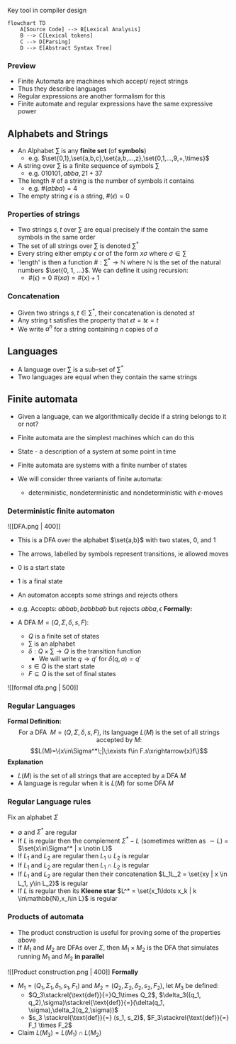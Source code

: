 Key tool in compiler design
```mermaid
flowchart TD
    A[Source Code] --> B[Lexical Analysis]
    B --> C[Lexical tokens]
    C --> D[Parsing]
    D --> E[Abstract Syntax Tree]
```

### Preview
- Finite Automata are machines which accept/ reject strings
- Thus they describe languages
- Regular expressions are another formalism for this
- Finite automate and regular expressions have the same expressive power

## Alphabets and Strings
- An Alphabet $\sum$ is any **finite set** (of **symbols**)
	- e.g. $\set{0,1},\set{a,b,c},\set{a,b,...,z},\set{0,1,...,9,+,\times}$
- A string over $\sum$ is a finite sequence of symbols $\sum$
	- e.g. $010101,abba,21+37$
- The length $\#$ of a string is the number of symbols it contains
	- e.g. $\#(abba) = 4$
- The empty string $\epsilon$ is a string, $\#(\epsilon) = 0$

### Properties of strings
- Two strings $s, t$ over $\sum$ are equal precisely if the contain the same symbols in the same order
- The set of all strings over $\sum$ is denoted $\sum^*$
- Every string either empty $\epsilon$ or of the form $x\sigma$ where $\sigma\in \sum$
- 'length' is then a function $\#:\sum^*\to\mathbb{N}$  where $\mathbb{N}$ is the set of the natural numbers $\set{0, 1, ...}$. We can define it using recursion:
	- $\#(\epsilon)=0$     $\#(x\sigma)=\#(x)+1$
### Concatenation
- Given two strings $s, t\in \sum^*$, their concatenation is denoted $st$
- Any string t satisfies the property that $\epsilon t = t\epsilon = t$
- We write $a^n$ for a string containing $n$ copies of $a$

## Languages
- A language over $\sum$ is a sub-set of $\sum^*$
- Two languages are equal when they contain the same strings

## Finite automata
- Given a language, can we algorithmically decide if a string belongs to it or not?
- Finite automata are the simplest machines which can do this

- State - a description of a system at some point in time
- Finite automata are systems with a finite number of states
- We will consider three variants of finite automata:
	- deterministic, nondeterministic and nondeterministic with $\epsilon$-moves

### Deterministic finite automaton
![[DFA.png | 400]]

- This is a DFA over the alphabet $\set{a,b}$ with two states, $0$, and $1$
- The arrows, labelled by symbols represent transitions, ie allowed moves
- 0 is a start state
- 1 is a final state

- An automaton accepts some strings and rejects others
- e.g. Accepts: $abbab, babbbab$ but rejects $abba, \epsilon$
**Formally:**
- A DFA $M = (Q,\Sigma,\delta,s,F):$
	- $Q$ is a finite set of states
	- $\sum$ is an alphabet
	- $\delta : Q \times \sum\to Q$ is the transition function
		- We will write $q\to q'$ for $\delta(q,a) = q'$
	- $s\in Q$ is the start state
	- $F \subseteq Q$ is the set of final states

![[formal dfa.png | 500]]

### Regular Languages
**Formal Definition:**
$$\text{For a DFA }\;M = (Q,\Sigma,\delta,s,F)\text{, its language }L(M)\;\text{is the set of all strings accepted by }M:$$
$$L(M)=\{x\in\Sigma^*\;|\;\exists f\in F.s\xrightarrow{x}f\}$$
**Explanation**
- $L(M)$ is the set of all strings that are accepted by a DFA $M$
- A language is regular when it is $L(M)$ for some DFA $M$

### Regular Language rules
Fix an alphabet $\Sigma$
- $\emptyset$ and $\Sigma^*$ are regular
- If $L$ is regular then the complement $\Sigma^*-L$ (sometimes written as $\sim L$) = $\set{x\in\Sigma^* | x \notin L}$ 
- If $L_1$ and $L_2$ are regular then $L_1 \cup L_2$ is regular
- If $L_1$ and $L_2$ are regular then $L_1 \cap L_2$ is regular
- If $L_1$ and $L_2$ are regular then their concatenation $L_1L_2 = \set{xy | x \in L_1, y\in L_2}$ is regular
- If $L$ is regular then its **Kleene star** $L^* = \set{x_1\ldots x_k | k \in\mathbb{N},x_i\in L}$ is regular 

### Products of automata
- The product construction is useful for proving some of the properties above
- If $M_1$ and $M_2$ are DFAs over $\Sigma$, then $M_1 \times M_2$ is the DFA that simulates running $M_1$ and $M_2$ **in parallel**

![[Product construction.png | 400]]
**Formally**
- $M_1 = (Q_1, \Sigma_1, \delta_1, s_1, F_1)$ and $M_2 = (Q_2, \Sigma_2, \delta_2, s_2, F_2)$, let $M_3$ be defined:
	- $Q_3\stackrel{\text{def}}{=}Q_1\times Q_2$,         $\delta_3((q_1, q_2),\sigma)\stackrel{\text{def}}{=}(\delta(q_1, \sigma),\delta_2(q_2,\sigma))$ 
	- $s_3 \stackrel{\text{def}}{=} (s_1, s_2)$,            $F_3\stackrel{\text{def}}{=} F_1 \times F_2$ 
- Claim $L(M_3) = L(M_1) \cap L(M_2)$ 